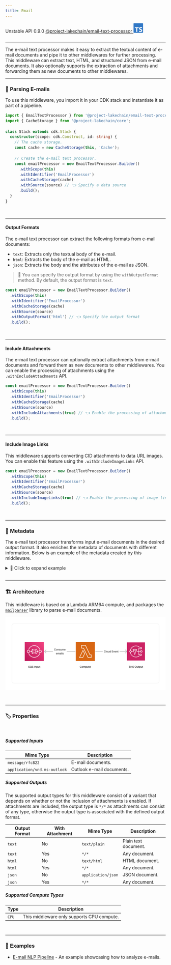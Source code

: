 ```yaml
---
title: Email
---
```


<span title="Label: Pro" data-view-component="true" class="Label Label--api text-uppercase">
  Unstable API
</span>
<span title="Label: Pro" data-view-component="true" class="Label Label--version text-uppercase">
  0.9.0
</span>
<span title="Label: Pro" data-view-component="true" class="Label Label--package">
  <a target="_blank" href="https://www.npmjs.com/package/@project-lakechain/email-text-processor">
    @project-lakechain/email-text-processor
  </a>
</span>
<span class="language-icon">
  <svg role="img" viewBox="0 0 24 24" width="30" xmlns="http://www.w3.org/2000/svg" style="fill: #3178C6;"><title>TypeScript</title><path d="M1.125 0C.502 0 0 .502 0 1.125v21.75C0 23.498.502 24 1.125 24h21.75c.623 0 1.125-.502 1.125-1.125V1.125C24 .502 23.498 0 22.875 0zm17.363 9.75c.612 0 1.154.037 1.627.111a6.38 6.38 0 0 1 1.306.34v2.458a3.95 3.95 0 0 0-.643-.361 5.093 5.093 0 0 0-.717-.26 5.453 5.453 0 0 0-1.426-.2c-.3 0-.573.028-.819.086a2.1 2.1 0 0 0-.623.242c-.17.104-.3.229-.393.374a.888.888 0 0 0-.14.49c0 .196.053.373.156.529.104.156.252.304.443.444s.423.276.696.41c.273.135.582.274.926.416.47.197.892.407 1.266.628.374.222.695.473.963.753.268.279.472.598.614.957.142.359.214.776.214 1.253 0 .657-.125 1.21-.373 1.656a3.033 3.033 0 0 1-1.012 1.085 4.38 4.38 0 0 1-1.487.596c-.566.12-1.163.18-1.79.18a9.916 9.916 0 0 1-1.84-.164 5.544 5.544 0 0 1-1.512-.493v-2.63a5.033 5.033 0 0 0 3.237 1.2c.333 0 .624-.03.872-.09.249-.06.456-.144.623-.25.166-.108.29-.234.373-.38a1.023 1.023 0 0 0-.074-1.089 2.12 2.12 0 0 0-.537-.5 5.597 5.597 0 0 0-.807-.444 27.72 27.72 0 0 0-1.007-.436c-.918-.383-1.602-.852-2.053-1.405-.45-.553-.676-1.222-.676-2.005 0-.614.123-1.141.369-1.582.246-.441.58-.804 1.004-1.089a4.494 4.494 0 0 1 1.47-.629 7.536 7.536 0 0 1 1.77-.201zm-15.113.188h9.563v2.166H9.506v9.646H6.789v-9.646H3.375z"/></svg>
</span>
<div style="margin-top: 26px"></div>

---

The e-mail text processor makes it easy to extract the textual content of e-mail documents and pipe it to other middlewares for further processing. This middleware can extract text, HTML, and structured JSON from e-mail documents. It also optionally supports the extraction of attachments and forwarding them as new documents to other middlewares.

---

### 📨 Parsing E-mails

To use this middleware, you import it in your CDK stack and instantiate it as part of a pipeline.

```typescript
import { EmailTextProcessor } from '@project-lakechain/email-text-processor';
import { CacheStorage } from '@project-lakechain/core';

class Stack extends cdk.Stack {
  constructor(scope: cdk.Construct, id: string) {
    // The cache storage.
    const cache = new CacheStorage(this, 'Cache');
    
    // Create the e-mail text processor.
    const emailProcessor = new EmailTextProcessor.Builder()
      .withScope(this)
      .withIdentifier('EmailProcessor')
      .withCacheStorage(cache)
      .withSource(source) // 👈 Specify a data source
      .build();
  }
}
```

<br>

---

#### Output Formats

The e-mail text processor can extract the following formats from e-mail documents:

- `text`: Extracts only the textual body of the e-mail.
- `html`: Extracts the body of the e-mail as HTML.
- `json`: Extracts the body and the attributes of the e-mail as JSON.

> 💁 You can specify the output format by using the `withOutputFormat` method. By default, the output format is `text`.

```typescript
const emailProcessor = new EmailTextProcessor.Builder()
  .withScope(this)
  .withIdentifier('EmailProcessor')
  .withCacheStorage(cache)
  .withSource(source)
  .withOutputFormat('html') // 👈 Specify the output format
  .build();
```

<br>

---

#### Include Attachments

The e-mail text processor can optionally extract attachments from e-mail documents and forward them as new documents to other middlewares. You can enable the processing of attachments using the `.withIncludeAttachments` API.

```typescript
const emailProcessor = new EmailTextProcessor.Builder()
  .withScope(this)
  .withIdentifier('EmailProcessor')
  .withCacheStorage(cache)
  .withSource(source)
  .withIncludeAttachments(true) // 👈 Enable the processing of attachments
  .build();
```

<br>

---

#### Include Image Links

This middleware supports converting CID attachments to data URL images. You can enable this feature using the `.withIncludeImageLinks` API.

```typescript
const emailProcessor = new EmailTextProcessor.Builder()
  .withScope(this)
  .withIdentifier('EmailProcessor')
  .withCacheStorage(cache)
  .withSource(source)
  .withIncludeImageLinks(true) // 👈 Enable the processing of image links
  .build();
```

<br>

---

### 📄 Metadata

The e-mail text processor transforms input e-mail documents in the desired output format. It also enriches the metadata of documents with different information. Below is an example of the metadata created by this middleware.

<details>
  <summary>💁 Click to expand example</summary>
  
  ```json
  {
    "specversion": "1.0",
    "id": "1780d5de-fd6f-4530-98d7-82ebee85ea39",
    "type": "document-created",
    "time": "2023-10-22T13:19:10.657Z",
    "data": {
      "chainId": "6ebf76e4-f70c-440c-98f9-3e3e7eb34c79",
      "source": {
          "url": "s3://bucket/email.eml",
          "type": "message/rfc822",
          "size": 24532,
          "etag": "1243cbd6cf145453c8b5519a2ada4779"
      },
      "document": {
          "url": "s3://bucket/email.txt",
          "type": "text/plain",
          "size": 125,
          "etag": "1243cbd6cf145453c8b5519a2ada4779"
      },
      "metadata": {
        "title": "Re: Hello World",
        "createdAt": "2023-10-22T13:19:10.657Z",
        "authors": [
          "John Doe"
        ],
        "properties": {
          "kind": "text",
          "attrs": {}
        }
      },
      "callStack": []
    }
  }
  ```

</details>

<br>

---

### 🏗️ Architecture

This middleware is based on a Lambda ARM64 compute, and packages the [`mailparser`](https://www.npmjs.com/package/mailparser) library to parse e-mail documents.

![Architecture](../../../assets/email-text-processor-architecture.png)

<br>

---

### 🏷️ Properties

<br>

##### Supported Inputs

|  Mime Type  | Description |
| ----------- | ----------- |
| `message/rfc822` | E-mail documents. |
| `application/vnd.ms-outlook` | Outlook e-mail documents. |

##### Supported Outputs

The supported output types for this middleware consist of a variant that depends on whether or not the inclusion of attachments is enabled. If attachments are included, the output type is `*/*` as attachments can consist of any type, otherwise the output type is associated with the defined output format.

| Output Format | With Attachment | Mime Type | Description |
| ------------- | ------------------- | --------- | ----------- |
| `text` | No | `text/plain` | Plain text document. |
| `text` | Yes | `*/*` | Any document. |
| `html` | No | `text/html` | HTML document. |
| `html` | Yes | `*/*` | Any document. |
| `json` | No | `application/json` | JSON document. |
| `json` | Yes | `*/*` | Any document. |

##### Supported Compute Types

| Type  | Description |
| ----- | ----------- |
| `CPU` | This middleware only supports CPU compute. |

<br>

---

### 📖 Examples

- [E-mail NLP Pipeline](https://github.com/awslabs/project-lakechain/tree/main/examples/simple-pipelines/text-processing-pipelines/email-nlp-pipeline/) - An example showcasing how to analyze e-mails.
